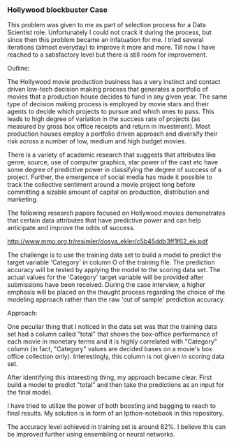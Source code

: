 ### Hollywood blockbuster Case ##

This problem was given to me as part of selection process for a Data Scientist role. Unfortunately I could not crack it during the process, but since then this problem became an infatuation for me. I tried several iterations (almost everyday) to improve it more and more. Till now I have reached to a satisfactory level but there is still room for improvement.

Outline:

The Hollywood movie production business has a very instinct and contact driven low-tech decision making process that generates a portfolio of movies that a production house decides to fund in any given year. The same type of decision making process is employed by movie stars and their agents to decide which projects to pursue and which ones to pass. This leads to high degree of variation in the success rate of projects (as measured by gross box office receipts and return in investment). Most production houses employ a portfolio driven approach and diversify their risk across a number of low, medium and high budget movies.

There is a variety of academic research that suggests that attributes like genre, source, use of computer graphics, star power of the cast etc  have some degree of predictive power in classifying the degree of success of a project. Further, the emergence of social media has made it possible to track the collective sentiment around a movie project long before committing a sizable amount of capital on production, distribution and marketing.

The following research papers focused on Hollywood movies demonstrates that certain data attributes that have predictive power
and can help anticipate and improve the odds of success.

http://www.mmo.org.tr/resimler/dosya_ekler/c5b45ddb3ff1f62_ek.pdf

The challenge is to use the training data set to build a model to predict the target variable 'Category' in column O of the training file. The prediction accuracy will be tested by applying the model to the scoring data set. The actual values for the 'Category' target variable will be provided after submissions have been received. During the case interview, a higher emphasis will be placed on the thought process regarding the choice of the modeling approach rather than the raw 'out of sample' prediction accuracy.


Approach:

One peculiar thing that I noticed in the data set was that the training data set had a column called "total" that shows the box-office performance of each movie in monetary terms and it is highly correlated with "Category" column (in fact, "Category" values are decided bases on a movie's box office collection only). Interestingly, this column is not given in scoring data set. 

After identifying this interesting thing, my approach became clear. First build a model to predict "total" and then take the predictions as an input for the final model.

I have tried to utilize the power of both boosting and bagging to reach to final results. My solution is in form of an Ipthon-notebook in this repository. 

The accuracy level achieved in training set is around 82%. I believe this can be improved further using ensembling or neural networks. 

